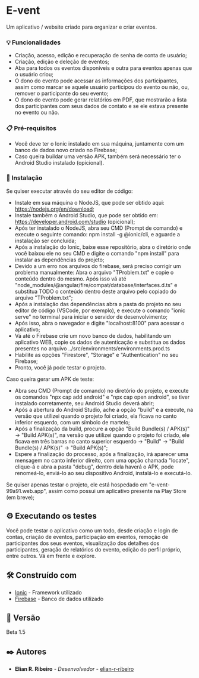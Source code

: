 # E-vent

Um aplicativo / website criado para organizar e criar eventos.

### 💡 Funcionalidades

* Criação, acesso, edição e recuperação de senha de conta de usuário;
* Criação, edição e deleção de eventos;
* Aba para todos os eventos disponíveis e outra para eventos apenas que o usuário criou;
* O dono do evento pode acessar as informações dos participantes, assim como marcar se aquele usuário participou do
evento ou não, ou, remover o participante do seu evento;
* O dono do evento pode gerar relatórios em PDF, que mostrarão a lista dos participantes com seus dados de
contato e se ele estava presente no evento ou não.

### 📋 Pré-requisitos

* Você deve ter o Ionic instalado em sua máquina, juntamente com um banco de dados novo criado no Firebase;
* Caso queira buildar uma versão APK, também será necessário ter o Android Studio instalado (opicional).

### 🔧 Instalação

Se quiser executar através do seu editor de código:

* Instale em sua máquina o NodeJS, que pode ser obtido aqui: https://nodejs.org/en/download;
* Instale também o Android Studio, que pode ser obtido em: https://developer.android.com/studio (opicional);
* Após ter instalado o NodeJS, abra seu CMD (Prompt de comando) e execute o seguinte comando: npm install -g @ionic/cli, e aguarde
a instalação ser concluída;
* Após a instalação do Ionic, baixe esse repositório, abra o diretório onde você baixou ele no seu CMD e digite o comando "npm install"
para instalar as dependências do projeto;
* Devido a um erro nos arquivos do firebase, será preciso corrigir um problema manualmente: Abra o arquivo "TProblem.txt" e copie o
conteúdo dentro do mesmo. Após isso vá até "node_modules/@angular/fire/compat/database/interfaces.d.ts" e substitua TODO o conteúdo
dentro deste arquivo pelo copiado do arquivo "TProblem.txt";
* Após a instalação das dependências abra a pasta do projeto no seu editor de código (VSCode, por exemplo), e execute o comando 
"ionic serve" no terminal para iniciar o servidor de desenvolvimento;
* Após isso, abra o navegador e digite "localhost:8100" para acessar o aplicativo;
* Vá até o Firebase crie um novo banco de dados, habilitando um aplicativo WEB, copie os dados de autenticação e substitua os dados
presentes no arquivo ../src/environments/environments.prod.ts
* Habilite as opções "Firestore", "Storage" e "Authentication" no seu Firebase;
* Pronto, você já pode testar o projeto.

Caso queira gerar um APK de teste:

* Abra seu CMD (Prompt de comando) no diretório do projeto, e execute os comandos "npx cap add android" e "npx cap open android",
se tiver instalado corretamente, seu Android Studio deverá abrir;
* Após a abertura do Android Studio, ache a opção "build" e a execute, na versão que utilizei quando o projeto foi criado,
ela ficava no canto inferior esquerdo, com um símbolo de martelo;
* Após a finalização da build, procure a opção "Build Bundle(s) / APK(s)" -> "Build APK(s)", na versão que utilizei quando o 
projeto foi criado, ele ficava em três barras no canto superior esquerdo -> "Build" -> "Build Bundle(s) / APK(s)" -> "Build APK(s)";
* Espere a finalização do processo, após a finalização, irá aparecer uma mensagem no canto inferior direito, com uma opção chamada 
"locate", clique-á e abra a pasta "debug", dentro dela haverá o APK, pode renomeá-lo, enviá-lo ao seu dispositivo Android, instalá-lo
e executá-lo.

Se quiser apenas testar o projeto, ele está hospedado em "e-vent-99a91.web.app", assim como possui um aplicativo presente
na Play Store (em breve);

## ⚙️ Executando os testes

Você pode testar o aplicativo como um todo, desde criação e login de contas, criação de eventos, participação em eventos, remoção de participantes dos seus eventos, visualização dos detalhes dos participantes, geração de relatórios do evento, edição do perfil próprio, entre outros. Vá em frente e explore.

## 🛠️ Construído com

* [Ionic](https://ionicframework.com/docs/intro/cli) - Framework utilizado
* [Firebase](firebase.google.com) - Banco de dados utilizado

## 📌 Versão

Beta 1.5

## ✒️ Autores

* **Elian R. Ribeiro** - *Desenvolvedor* - [elian-r-ribeiro](https://github.com/elian-r-ribeiro)
